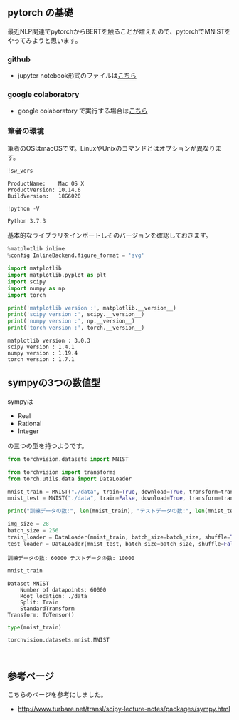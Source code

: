 
## pytorch の基礎

最近NLP関連でpytorchからBERTを触ることが増えたので、pytorchでMNISTをやってみようと思います。

### github
- jupyter notebook形式のファイルは[こちら](https://github.com/hiroshi0530/wa-src/blob/master/article/library/torch/base/base_nb.ipynb)

### google colaboratory
- google colaboratory で実行する場合は[こちら](https://colab.research.google.com/github/hiroshi0530/wa-src/blob/master/article/library/torch/base/base_nb.ipynb)

### 筆者の環境
筆者のOSはmacOSです。LinuxやUnixのコマンドとはオプションが異なります。


```python
!sw_vers
```

    ProductName:	Mac OS X
    ProductVersion:	10.14.6
    BuildVersion:	18G6020



```python
!python -V
```

    Python 3.7.3


基本的なライブラリをインポートしそのバージョンを確認しておきます。


```python
%matplotlib inline
%config InlineBackend.figure_format = 'svg'

import matplotlib
import matplotlib.pyplot as plt
import scipy
import numpy as np
import torch

print('matplotlib version :', matplotlib.__version__)
print('scipy version :', scipy.__version__)
print('numpy version :', np.__version__)
print('torch version :', torch.__version__)
```

    matplotlib version : 3.0.3
    scipy version : 1.4.1
    numpy version : 1.19.4
    torch version : 1.7.1


## sympyの3つの数値型

sympyは

- Real
- Rational
- Integer

の三つの型を持つようです。



```python
from torchvision.datasets import MNIST

from torchvision import transforms
from torch.utils.data import DataLoader

mnist_train = MNIST("./data", train=True, download=True, transform=transforms.ToTensor())
mnist_test = MNIST("./data", train=False, download=True, transform=transforms.ToTensor())

print("訓練データの数:", len(mnist_train), "テストデータの数:", len(mnist_test))

img_size = 28
batch_size = 256
train_loader = DataLoader(mnist_train, batch_size=batch_size, shuffle=True)
test_loader = DataLoader(mnist_test, batch_size=batch_size, shuffle=False)
```

    訓練データの数: 60000 テストデータの数: 10000



```python
mnist_train
```




    Dataset MNIST
        Number of datapoints: 60000
        Root location: ./data
        Split: Train
        StandardTransform
    Transform: ToTensor()




```python
type(mnist_train)
```




    torchvision.datasets.mnist.MNIST




```python

```


```python

```

## 参考ページ

こちらのページを参考にしました。

- http://www.turbare.net/transl/scipy-lecture-notes/packages/sympy.html
